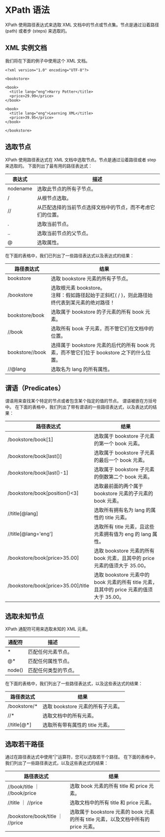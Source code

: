 # XPath 语法
XPath 使用路径表达式来选取 XML 文档中的节点或节点集。节点是通过沿着路径 (path) 或者步 (steps) 来选取的。

## XML 实例文档
我们将在下面的例子中使用这个 XML 文档。

```
<?xml version="1.0" encoding="UTF-8"?>

<bookstore>

<book>
  <title lang="eng">Harry Potter</title>
  <price>29.99</price>
</book>

<book>
  <title lang="eng">Learning XML</title>
  <price>39.95</price>
</book>

</bookstore>
```

## 选取节点
XPath 使用路径表达式在 XML 文档中选取节点。节点是通过沿着路径或者 step 来选取的。 下面列出了最有用的路径表达式：

|表达式	|描述|
|-|-|
|nodename	|选取此节点的所有子节点。
|/	|从根节点选取。
|//	|从匹配选择的当前节点选择文档中的节点，而不考虑它们的位置。
|.	|选取当前节点。
|..	|选取当前节点的父节点。
|@	|选取属性。

在下面的表格中，我们已列出了一些路径表达式以及表达式的结果：

|路径表达式	|结果
|-|-|
|bookstore	|选取 bookstore 元素的所有子节点。
|/bookstore	|选取根元素 bookstore。<br>注释：假如路径起始于正斜杠( / )，则此路径始终代表到某元素的绝对路径！
|bookstore/book	|选取属于 bookstore 的子元素的所有 book 元素。
|//book	|选取所有 book 子元素，而不管它们在文档中的位置。
|bookstore//book	|选择属于 bookstore 元素的后代的所有 book 元素，而不管它们位于 bookstore 之下的什么位置。
|//@lang	|选取名为 lang 的所有属性。

## 谓语（Predicates）
谓语用来查找某个特定的节点或者包含某个指定的值的节点。
谓语被嵌在方括号中。
在下面的表格中，我们列出了带有谓语的一些路径表达式，以及表达式的结果：

|路径表达式	|结果
|-|-|
|/bookstore/book[1]	|选取属于 bookstore 子元素的第一个 book 元素。
|/bookstore/book[last()]	|选取属于 bookstore 子元素的最后一个 book 元素。
|/bookstore/book[last()-1]	|选取属于 bookstore 子元素的倒数第二个 book 元素。
|/bookstore/book[position()<3]	|选取最前面的两个属于 bookstore 元素的子元素的 book 元素。
|//title[@lang]	|选取所有拥有名为 lang 的属性的 title 元素。
|//title[@lang='eng']	|选取所有 title 元素，且这些元素拥有值为 eng 的 lang 属性。
|/bookstore/book[price>35.00]	|选取 bookstore 元素的所有 book 元素，且其中的 price 元素的值须大于 35.00。
|/bookstore/book[price>35.00]/title	|选取 bookstore 元素中的 book 元素的所有 title 元素，且其中的 price 元素的值须大于 35.00。

## 选取未知节点
XPath 通配符可用来选取未知的 XML 元素。

|通配符	|描述
|-|-|
|*	|匹配任何元素节点。
|@*	|匹配任何属性节点。
|node()	|匹配任何类型的节点。

在下面的表格中，我们列出了一些路径表达式，以及这些表达式的结果：

|路径表达式	|结果
|-|-|
|/bookstore/*	|选取 bookstore 元素的所有子元素。
|//*	|选取文档中的所有元素。
|//title[@*]	|选取所有带有属性的 title 元素。

## 选取若干路径
通过在路径表达式中使用"|"运算符，您可以选取若干个路径。
在下面的表格中，我们列出了一些路径表达式，以及这些表达式的结果：

|路径表达式	|结果
|-|-|
|//book/title ｜ //book/price	|选取 book 元素的所有 title 和 price 元素。
|//title ｜ //price	|选取文档中的所有 title 和 price 元素。
|/bookstore/book/title ｜ //price	|选取属于 bookstore 元素的 book 元素的所有 title 元素，以及文档中所有的 price 元素。